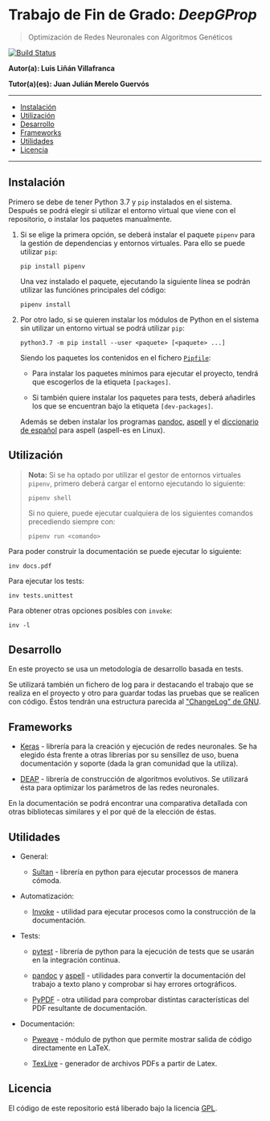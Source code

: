 # Trabajo de Fin de Grado: *DeepGProp*

> Optimización de Redes Neuronales con Algoritmos Genéticos

[![Build Status](https://travis-ci.org/lulivi/deep-g-prop.svg?branch=master)](https://travis-ci.org/lulivi/deep-g-prop)

**Autor(a): Luis Liñán Villafranca**

**Tutor(a)(es): Juan Julián Merelo Guervós**

---

- [Instalación](#instalación)
- [Utilización](#utilización)
- [Desarrollo](#desarrollo)
- [Frameworks](#frameworks)
- [Utilidades](#utilidades)
- [Licencia](#licencia)

---

## Instalación

Primero se debe de tener Python 3.7 y `pip` instalados en el sistema. Después
se podrá elegir si utilizar el entorno virtual que viene con el repositorio, o
instalar los paquetes manualmente.

1.  Si se elige la primera opción, se deberá instalar el paquete `pipenv` para
    la gestión de dependencias y entornos virtuales. Para ello se puede
    utilizar `pip`:

    ```shell
    pip install pipenv
    ```

    Una vez instalado el paquete, ejecutando la siguiente línea se podrán utilizar
    las funciónes principales del código:

    ```shell
    pipenv install
    ```

2.  Por otro lado, si se quieren instalar los módulos de Python en el sistema
    sin utilizar un entorno virtual se podrá utilizar `pip`:

    ```shell
    python3.7 -m pip install --user <paquete> [<paquete> ...]
    ```

    Siendo los paquetes los contenidos en el fichero [`Pipfile`](./Pipfile):

    -   Para instalar los paquetes mínimos para ejecutar el proyecto, tendrá
        que escogerlos de la etiqueta `[packages]`.

    -   Si también quiere instalar los paquetes para tests, deberá añadirles
        los que se encuentran bajo la etiqueta `[dev-packages]`.

    Además se deben instalar los programas [pandoc][pandoc], [aspell][aspell] y
    el [diccionario de español][aspell-es] para aspell (aspell-es en Linux).

## Utilización

> **Nota:** Si se ha optado por utilizar el gestor de entornos virtuales
> `pipenv`, primero deberá cargar el entorno ejecutando lo siguiente:
>
> ```shell
> pipenv shell
> ```
>
> Si no quiere, puede ejecutar cualquiera de los siguientes comandos
> precediendo siempre con:
>
> ```shell
> pipenv run <comando>
> ```

Para poder construir la documentación se puede ejecutar lo siguiente:

```shell
inv docs.pdf
```

Para ejecutar los tests:

```shell
inv tests.unittest
```

Para obtener otras opciones posibles con `invoke`:

```shell
inv -l
```

## Desarrollo

En este proyecto se usa un metodología de desarrollo basada en tests.

Se utilizará también un fichero de log para ir destacando el trabajo que se
realiza en el proyecto y otro para guardar todas las pruebas que se realicen con
código. Éstos tendrán una estructura parecida al ["ChangeLog" de
GNU][changelog].

## Frameworks

-   [Keras][keras] - librería para la creación y ejecución de redes
    neuronales. Se ha elegido ésta frente a otras librerías por su sensillez de
    uso, buena documentación y soporte (dada la gran comunidad que la utiliza).

-   [DEAP][deap] - librería de construcción
    de algoritmos evolutivos. Se utilizará ésta para optimizar los parámetros
    de las redes neuronales.

En la documentación se podrá encontrar una comparativa detallada con otras
bibliotecas similares y el por qué de la elección de éstas.

## Utilidades

-   General:

    - [Sultan][sultan] - librería en python para ejecutar processos de manera
      cómoda.

-   Automatización:

    - [Invoke][invoke] - utilidad para ejecutar procesos como la construcción de
      la documentación.

-   Tests:

    - [pytest][pytest] - librería de python para la ejecución de tests que se
      usarán en la integración continua.

    - [pandoc][pandoc] y [aspell][aspell] - utilidades para convertir la
      documentación del trabajo a texto plano y comprobar si hay errores
      ortográficos.

    - [PyPDF][PyPDF] - otra utilidad para comprobar distintas características
      del PDF resultante de documentación.

-   Documentación:

    - [Pweave][pweave] - módulo de python que permite mostrar salida de código
      directamente en LaTeX.

    - [TexLive][texlive] - generador de archivos PDFs a partir de Latex.

## Licencia

El código de este repositorio está liberado bajo la licencia [GPL](./LICENSE).

[pandoc]: https://pandoc.org/
[aspell]: http://aspell.net/
[aspell-es]: https://ftp.gnu.org/gnu/aspell/dict/es/
[changelog]:
https://www.gnu.org/software/emacs/manual/html_node/emacs/Format-of-ChangeLog.html
[keras]: https://keras.io/
[deap]: https://deap.readthedocs.io/en/master/
[sultan]: https://sultan.readthedocs.io/en/latest/
[invoke]: http://docs.pyinvoke.org/en/1.2/
[pytest]: https://docs.pytest.org/en/latest/
[aspell]: http://aspell.net/man-html/Introduction.html#Introduction
[PyPDF]: http://mstamy2.github.io/PyPDF2/
[pweave]: http://mpastell.com/pweave/
[texlive]: https://tug.org/texlive/